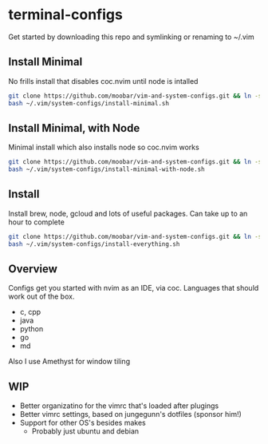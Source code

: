 # terminal-configs

Get started by downloading this repo and symlinking or renaming to ~/.vim

## Install Minimal

No frills install that disables coc.nvim until node is intalled

```bash
git clone https://github.com/moobar/vim-and-system-configs.git && ln -s vim-and-system-configs ~/.vim
bash ~/.vim/system-configs/install-minimal.sh
```

## Install Minimal, with Node

Minimal install which also installs node so coc.nvim works

```bash
git clone https://github.com/moobar/vim-and-system-configs.git && ln -s vim-and-system-configs ~/.vim
bash ~/.vim/system-configs/install-minimal-with-node.sh
```

## Install

Install brew, node, gcloud and lots of useful packages. Can take up to an hour to complete

```bash
git clone https://github.com/moobar/vim-and-system-configs.git && ln -s vim-and-system-configs ~/.vim
bash ~/.vim/system-configs/install-everything.sh
```

## Overview

Configs get you started with nvim as an IDE, via coc. Languages that should
work out of the box.

* c, cpp
* java
* python
* go
* md

Also I use Amethyst for window tiling

## WIP

* Better organizatino for the vimrc that's loaded after plugings
* Better vimrc settings, based on jungegunn's dotfiles (sponsor him!)
* Support for other OS's besides makes
  * Probably just ubuntu and debian
